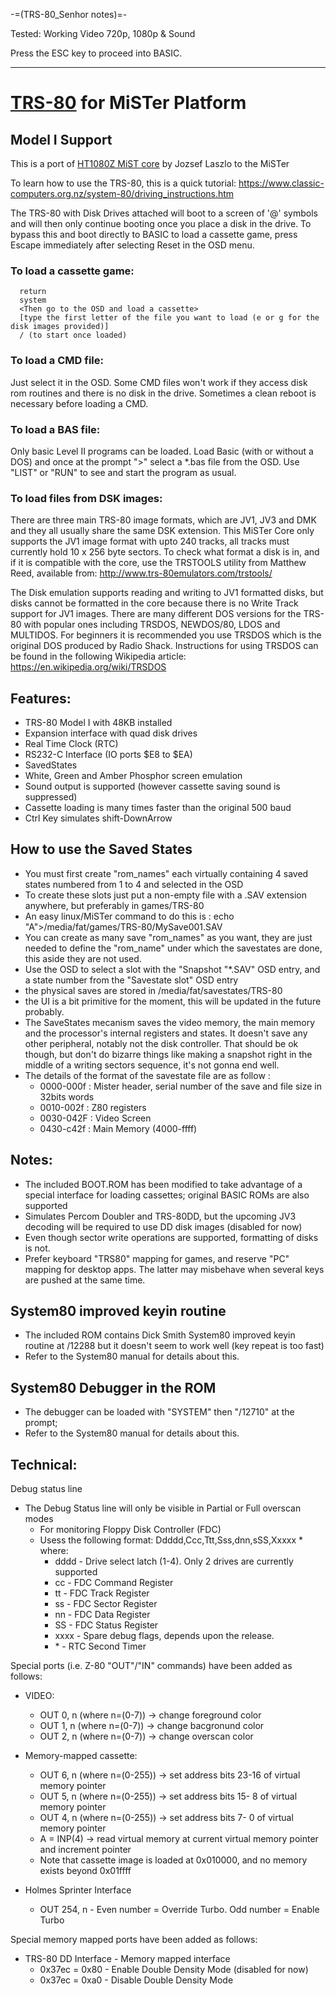 -=(TRS-80_Senhor notes)=-

Tested: Working Video 720p, 1080p & Sound

Press the ESC key to proceed into BASIC.
___
# [TRS-80](https://en.wikipedia.org/wiki/TRS-80) for MiSTer Platform
## Model I Support ##
This is a port of [HT1080Z MiST core](https://github.com/mist-devel/ht1080z) by Jozsef Laszlo to the MiSTer

To learn how to use the TRS-80, this is a quick tutorial:
https://www.classic-computers.org.nz/system-80/driving_instructions.htm

The TRS-80 with Disk Drives attached will boot to a screen of '@' symbols and will then only continue booting once you place a disk in the drive.  To bypass this and boot directly to BASIC to load a cassette game, press Escape immediately after selecting Reset in the OSD menu.

### To load a cassette game:
```
  return
  system
  <Then go to the OSD and load a cassette>
  [type the first letter of the file you want to load (e or g for the disk images provided)]
  / (to start once loaded)
```

### To load a CMD file:
Just select it in the OSD. Some CMD files won't work if they access disk rom routines and there is no disk in the drive. Sometimes a clean reboot is necessary before loading a CMD.

### To load a BAS file:
Only basic Level II programs can be loaded. Load Basic (with or without a DOS) and once at the prompt ">" select a \*.bas file from the OSD. Use "LIST" or "RUN" to see and start the program as usual. 

### To load files from DSK images:
There are three main TRS-80 image formats, which are JV1, JV3 and DMK and they all usually share the same DSK extension.  This MiSTer Core only supports the JV1 image format with upto 240 tracks, all tracks must currently hold 10 x 256 byte sectors.  To check what format a disk is in, and if it is compatible with the core, use the TRSTOOLS utility from Matthew Reed, available from: http://www.trs-80emulators.com/trstools/

The Disk emulation supports reading and writing to JV1 formatted disks, but disks cannot be formatted in the core because there is no Write Track support for JV1 images.  There are many different DOS versions for the TRS-80 with popular ones including TRSDOS, NEWDOS/80, LDOS and MULTIDOS.  For beginners it is recommended you use TRSDOS which is the original DOS produced by Radio Shack.  Instructions for using TRSDOS can be found in the following Wikipedia article: https://en.wikipedia.org/wiki/TRSDOS

## Features:
 * TRS-80 Model I with 48KB installed
 * Expansion interface with quad disk drives
 * Real Time Clock (RTC)
 * RS232-C Interface (IO ports $E8 to $EA)
 * SavedStates
 * White, Green and Amber Phosphor screen emulation
 * Sound output is supported (however cassette saving sound is suppressed)
 * Cassette loading is many times faster than the original 500 baud
 * Ctrl Key simulates shift-DownArrow

## How to use the Saved States
 * You must first create "rom_names" each virtually containing 4 saved states numbered from 1 to 4 and selected in the OSD
 * To create these slots just put a non-empty file with a .SAV extension anywhere, but preferably in games/TRS-80
 * An easy linux/MiSTer command to do this is : echo "A">/media/fat/games/TRS-80/MySave001.SAV
 * You can create as many save "rom_names" as you want, they are just needed to define the "rom_name" under which the savestates are done, this aside they are not used.
 * Use the OSD to select a slot with the "Snapshot "\*.SAV" OSD entry, and a state number from the "Savestate slot" OSD entry 
 * the physical saves are stored in /media/fat/savestates/TRS-80
 * the UI is a bit primitive for the moment, this will be updated in the future probably.
 * The SaveStates mecanism saves the video memory, the main memory and the processor's internal registers and states. It doesn't save any other peripheral, notably not the disk controller. That should be ok though, but don't do bizarre things like making a snapshot right in the middle of a writing sectors sequence, it's not gonna end well.
 * The details of the format of the savestate file are as follow :
   - 0000-000f : Mister header, serial number of the save and file size in 32bits words
   - 0010-002f : Z80 registers
   - 0030-042F : Video Screen 
   - 0430-c42f : Main Memory (4000-ffff) 

## Notes:
 * The included BOOT.ROM has been modified to take advantage of a special interface for loading cassettes; original BASIC ROMs are also supported
 * Simulates Percom Doubler and TRS-80DD, but the upcoming JV3 decoding will be required to use DD disk images (disabled for now)
 * Even though sector write operations are supported, formatting of disks is not.
 * Prefer keyboard "TRS80" mapping for games, and reserve "PC" mapping for desktop apps. The latter may misbehave when several keys are pushed at the same time.

## System80 improved keyin routine
 * The included ROM contains Dick Smith System80 improved keyin routine at /12288 but it doesn't seem to work well (key repeat is too fast)
 * Refer to the System80 manual for details about this.

## System80 Debugger in the ROM 
 * The debugger can be loaded with "SYSTEM" then "/12710" at the prompt;
 * Refer to the System80 manual for details about this. 

## Technical:
Debug status line
 * The Debug Status line will only be visible in Partial or Full overscan modes
   * For monitoring Floppy Disk Controller (FDC)
   * Usess the following format: Ddddd,Ccc,Ttt,Sss,dnn,sSS,Xxxxx \* where:
     * dddd - Drive select latch (1-4).  Only 2 drives are currently supported
     * cc   - FDC Command Register
     * tt   - FDC Track Register
     * ss   - FDC Sector Register
     * nn   - FDC Data Register
     * SS   - FDC Status Register
     * xxxx - Spare debug flags, depends upon the release. 
     * \*   - RTC Second Timer


Special ports (i.e. Z-80 "OUT"/"IN" commands) have been added as follows:
 * VIDEO:
   * OUT 0, n (where n=(0-7)) -> change foreground color
   * OUT 1, n (where n=(0-7)) -> change bacgronund color
   * OUT 2, n (where n=(0-7)) -> change overscan color

 * Memory-mapped cassette:
   * OUT 6, n (where n=(0-255)) -> set address bits 23-16 of virtual memory pointer
   * OUT 5, n (where n=(0-255)) -> set address bits 15- 8 of virtual memory pointer
   * OUT 4, n (where n=(0-255)) -> set address bits  7- 0 of virtual memory pointer
   * A = INP(4)  -> read virtual memory at current virtual memory pointer and increment pointer
   * Note that cassette image is loaded at 0x010000, and no memory exists beyond 0x01ffff

 * Holmes Sprinter Interface
   * OUT 254, n - Even number = Override Turbo.  Odd number = Enable Turbo

Special memory mapped ports have been added as follows:

* TRS-80 DD Interface - Memory mapped interface
    * 0x37ec = 0x80 - Enable Double Density Mode  (disabled for now)
    * 0x37ec = 0xa0 - Disable Double Density Mode

